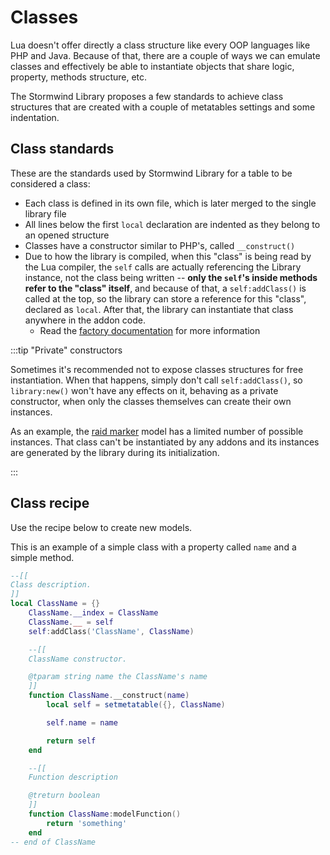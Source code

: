 # Classes

Lua doesn't offer directly a class structure like every
OOP languages like PHP and Java. Because of that, there are
a couple of ways we can emulate classes and effectively be able to
instantiate objects that share logic, property, methods
structure, etc.

The Stormwind Library proposes a few standards to achieve
class structures that are created with a couple of metatables
settings and some indentation.

## Class standards

These are the standards used by Stormwind Library for a table to be
considered a class:

* Each class is defined in its own file, which is later merged to the
single library file
* All lines below the first `local` declaration are indented as
they belong to an opened structure
* Classes have a constructor similar to PHP's, called `__construct()`
* Due to how the library is compiled, when this "class" is being read by
the Lua compiler, the `self` calls are actually referencing the Library
instance, not the class being written -- **only the `self`'s inside
methods refer to the "class" itself**, and because of that, a `self:addClass()`
is called at the top, so the library can store a reference for this "class",
declared as `local`. After that, the library can instantiate that class
anywhere in the addon code.
    * Read the [factory documentation](factory) for more information

:::tip "Private" constructors

Sometimes it's recommended not to expose classes structures for free
instantiation. When that happens, simply don't call `self:addClass()`,
so `library:new()` won't have any effects on it, behaving as a private
constructor, when only the classes themselves can create their own
instances.

As an example, the [raid marker](../models/raid-maker) model has a
limited number of possible instances. That class can't be instantiated
by any addons and its instances are generated by the library during
its initialization.

:::

## Class recipe

Use the recipe below to create new models.

This is an example of a simple class with a property called `name` and
a simple method.

```lua
--[[
Class description.
]]
local ClassName = {}
    ClassName.__index = ClassName
    ClassName.__ = self
    self:addClass('ClassName', ClassName)

    --[[
    ClassName constructor.

    @tparam string name the ClassName's name
    ]]
    function ClassName.__construct(name)
        local self = setmetatable({}, ClassName)

        self.name = name

        return self
    end

    --[[
    Function description

    @treturn boolean
    ]]
    function ClassName:modelFunction()
        return 'something'
    end
-- end of ClassName
```

